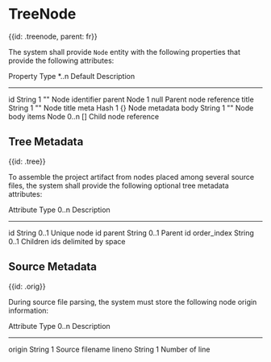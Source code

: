 # TreeNode
{{id: .treenode, parent: fr}}

The system shall provide `Node` entity with the following properties that provide the following attributes:

Property  Type   *..n Default Description
--------- ------ ---- ------- -----------
id        String 1    ""      Node identifier
parent    Node   1    null    Parent node reference
title     String 1    ""      Node title
meta      Hash   1    {}      Node metadata
body      String 1    ""      Node body
items     Node   0..n []      Child node reference

## Tree Metadata
{{id: .tree}}

To assemble the project artifact from nodes placed among several source files, the system shall provide the following optional tree metadata attributes:

Attribute   Type   0..n Description
----------- ------ ---- --------------
id          String 0..1 Unique node id
parent      String 0..1 Parent id
order_index String 0..1 Children ids delimited by space

## Source Metadata
{{id: .orig}}

During source file parsing, the system must store the following node origin information:

Attribute   Type   0..n Description
----------- ------ ---- --------------
origin      String 1    Source filename
lineno      String 1    Number of line
